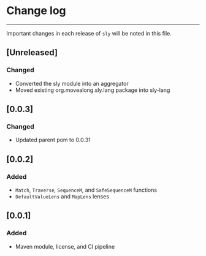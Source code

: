 # Change log

---
Important changes in each release of `sly` will be noted in this file.

## [Unreleased]

### Changed
- Converted the sly module into an aggregator
- Moved existing org.movealong.sly.lang package into sly-lang 

## [0.0.3]

### Changed
- Updated parent pom to 0.0.31

## [0.0.2]

### Added
- `Match`, `Traverse`, `SequenceM`, and `SafeSequenceM` functions
- `DefaultValueLens` and `MapLens` lenses

## [0.0.1]

### Added
- Maven module, license, and CI pipeline